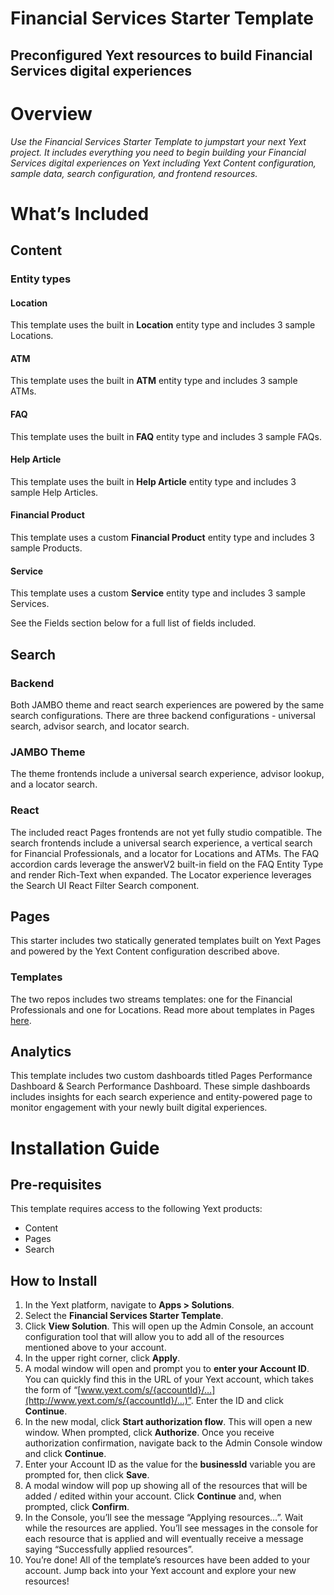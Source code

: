# **Financial Services Starter Template**


## Preconfigured Yext resources to build Financial Services digital experiences


# **Overview**

_Use the Financial Services Starter Template to jumpstart your next Yext project. It includes everything you need to begin building your Financial Services digital experiences on Yext including Yext Content configuration, sample data, search configuration, and frontend resources._


# **What’s Included**


## Content


### Entity types


#### Location

This template uses the built in **Location** entity type and includes 3 sample Locations.

#### ATM

This template uses the built in **ATM** entity type and includes 3 sample ATMs.

#### FAQ

This template uses the built in **FAQ** entity type and includes 3 sample FAQs.

#### Help Article

This template uses the built in **Help Article** entity type and includes 3 sample Help Articles.

#### Financial Product

This template uses a custom **Financial Product** entity type and includes 3 sample Products.


#### Service

This template uses a custom **Service** entity type and includes 3 sample Services.


See the Fields section below for a full list of fields included.


## Search


### Backend

Both JAMBO theme and react search experiences are powered by the same search configurations. There are three backend configurations - universal search, advisor search, and locator search. 


### JAMBO Theme

The theme frontends include a universal search experience, advisor lookup, and a locator search.


### React

The included react Pages frontends are not yet fully studio compatible. The search frontends include a universal search experience, a vertical search for Financial Professionals, and a locator for Locations and ATMs. The FAQ accordion cards leverage the answerV2 built-in field on the FAQ Entity Type and render Rich-Text when expanded. The Locator experience leverages the Search UI React Filter Search component. 


## Pages

This starter includes two statically generated templates built on Yext Pages and powered by the Yext Content configuration described above.


### Templates

The two repos includes two streams templates: one for the Financial Professionals and one for Locations. Read more about templates in Pages [here](https://hitchhikers.yext.com/docs/pages/templates/).

## Analytics

This template includes two custom dashboards titled Pages Performance Dashboard & Search Performance Dashboard. These simple dashboards includes insights for each search experience and entity-powered page to monitor engagement with your newly built digital experiences.

# **Installation Guide**


## Pre-requisites

This template requires access to the following Yext products:



* Content
* Pages
* Search


## How to Install



1. In the Yext platform, navigate to **Apps > Solutions**.
2. Select the **Financial Services Starter Template**.
3. Click **View Solution**. This will open up the Admin Console, an account configuration tool that will allow you to add all of the resources mentioned above to your account. 
4. In the upper right corner, click **Apply**.
5. A modal window will open and prompt you to **enter your Account ID**. You can quickly find this in the URL of your Yext account, which takes the form of “[www.yext.com/s/{accountId}/…](http://www.yext.com/s/{accountId}/…)”. Enter the ID and click **Continue**.
6. In the new modal, click **Start authorization flow**. This will open a new window. When prompted, click **Authorize**. Once you receive authorization confirmation, navigate back to the Admin Console window and click **Continue**.
7. Enter your Account ID as the value for the **businessId** variable you are prompted for, then click **Save**.
8. A modal window will pop up showing all of the resources that will be added / edited within your account. Click **Continue** and, when prompted, click **Confirm**.
9. In the Console, you’ll see the message “Applying resources…”. Wait while the resources are applied. You’ll see messages in the console for each resource that is applied and will eventually receive a message saying “Successfully applied resources”.  
10. You’re done! All of the template’s resources have been added to your account. Jump back into your Yext account and explore your new resources!

